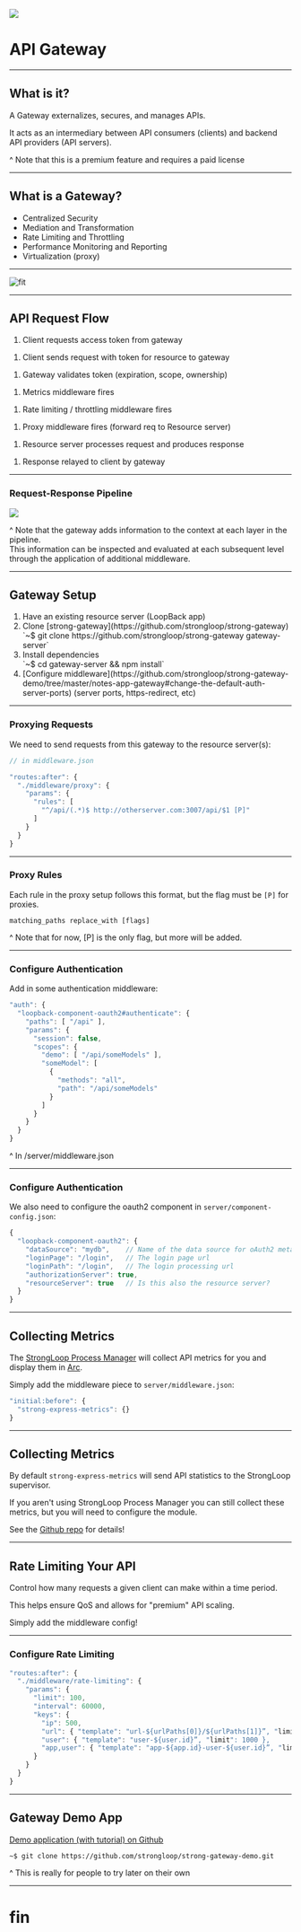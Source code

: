 
![](/images/StrongLoop.png)

# API Gateway

---

## What is it?

A Gateway externalizes, secures, and manages APIs.

It acts as an intermediary between API consumers (clients) and backend API providers (API servers).

^ Note that this is a premium feature and requires a paid license

---

## What is a Gateway?

* Centralized Security
* Mediation and Transformation
* Rate Limiting and Throttling
* Performance Monitoring and Reporting
* Virtualization (proxy)

---

<!-- .slide: data-background="white" -->

![fit](/images/async-gateway.png)

---

## API Request Flow

1. Client requests access token from gateway
<!-- .element: class="fragment" -->
1. Client sends request with token for resource to gateway
<!-- .element: class="fragment" -->
1. Gateway validates token (expiration, scope, ownership)
<!-- .element: class="fragment" -->
1. Metrics middleware fires
<!-- .element: class="fragment" -->
1. Rate limiting / throttling middleware fires
<!-- .element: class="fragment" -->
1. Proxy middleware fires (forward req to Resource server)
<!-- .element: class="fragment" -->
1. Resource server processes request and produces response
<!-- .element: class="fragment" -->
1. Response relayed to client by gateway
<!-- .element: class="fragment" -->

---

<!-- .slide: data-background="white" -->

### Request-Response Pipeline

![](/images/gateway-pipeline.png)

^ Note that the gateway adds information to the context at each layer in the pipeline.  
This information can be inspected and evaluated at each subsequent level through the application of additional middleware.

---

## Gateway Setup

<ol>
    <li class='fragment'>Have an existing resource server (LoopBack app)</li>
    <li class='fragment'>
        Clone [strong-gateway](https://github.com/strongloop/strong-gateway)<br>
        `~$ git clone https://github.com/strongloop/strong-gateway gateway-server`
    </li>
    <li class='fragment'>
        Install dependencies<br>
        `~$ cd gateway-server && npm install`
    </li>
    <li class='fragment'>[Configure middleware](https://github.com/strongloop/strong-gateway-demo/tree/master/notes-app-gateway#change-the-default-auth-server-ports) (server ports, https-redirect, etc)</li>
</ol>

---

### Proxying Requests

We need to send requests from this gateway to the resource server(s):

```js
// in middleware.json

"routes:after": {
  "./middleware/proxy": {
    "params": {
      "rules": [
        "^/api/(.*)$ http://otherserver.com:3007/api/$1 [P]"
      ]
    }
  }
}
```

---

### Proxy Rules

Each rule in the proxy setup follows this format, but the flag must be `[P]` for proxies.

`matching_paths replace_with [flags]`

^ Note that for now, [P] is the only flag, but more will be added.

---

### Configure Authentication

Add in some authentication middleware:

```js
"auth": {
  "loopback-component-oauth2#authenticate": {
    "paths": [ "/api" ],
    "params": {
      "session": false,
      "scopes": {
        "demo": [ "/api/someModels" ],
        "someModel": [
          {
            "methods": "all",
            "path": "/api/someModels"
          }
        ]
      }
    }
  }
}
```

^ In /server/middleware.json

---

### Configure Authentication

We also need to configure the oauth2 component in `server/component-config.json`:

```js
{
  "loopback-component-oauth2": {
    "dataSource": "mydb",    // Name of the data source for oAuth2 metadata
    "loginPage": "/login",   // The login page url
    "loginPath": "/login",   // The login processing url
    "authorizationServer": true,
    "resourceServer": true   // Is this also the resource server?
  }
}
```

---

## Collecting Metrics

The [StrongLoop Process Manager](https://strong-pm.io/) will collect API metrics
for you and display them in [Arc](https://strongloop.com/node-js/arc/).

Simply add the middleware piece to `server/middleware.json`:


```js
"initial:before": {
  "strong-express-metrics": {}
}
```

---

## Collecting Metrics

By default `strong-express-metrics` will send API statistics to the StrongLoop supervisor.

If you aren't using StrongLoop Process Manager you can still collect these metrics, but you will need to configure the module.

See the [Github repo](https://github.com/strongloop/strong-express-metrics) for details!

---

## Rate Limiting Your API

Control how many requests a given client can make within a time period.

This helps ensure QoS and allows for "premium" API scaling.

Simply add the middleware config!

---

### Configure Rate Limiting

```js
"routes:after": {
  "./middleware/rate-limiting": {
    "params": {
      "limit": 100,
      "interval": 60000,
      "keys": {
        "ip": 500,
        "url": { "template": "url-${urlPaths[0]}/${urlPaths[1]}”, "limit": 1000 },
        "user": { "template": "user-${user.id}”, "limit": 1000 },
        "app,user": { "template": "app-${app.id}-user-${user.id}”, "limit": 1000 }
      }
    }
  }
}
```

---

## Gateway Demo App

[Demo application (with tutorial) on Github](https://github.com/strongloop/strong-gateway-demo)

```
~$ git clone https://github.com/strongloop/strong-gateway-demo.git
```

^ This is really for people to try later on their own

---

# fin
